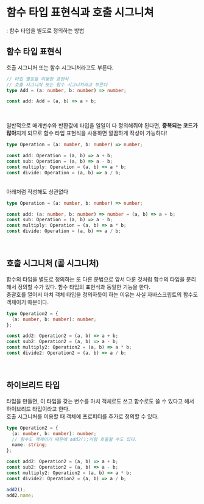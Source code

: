 # 함수 타입 표현식과 호출 시그니쳐

: 함수 타입을 별도로 정의하는 방법

## 함수 타입 표현식

호출 시그니처 또는 함수 시그니처라고도 부른다.

```ts
// 타입 별칭을 이용한 표현식
// 호출 시그니처 또는 함수 시그니처라고 부른다
type Add = (a: number, b: number) => number;

const add: Add = (a, b) => a + b;
```

<br>

일반적으로 매개변수와 반환값에 타입을 일일이 다 정의해줘야 된다면, **중복되는 코드가 많아**지게 되므로 함수 타입 표현식을 사용하면 깔끔하게 작성이 가능하다!

```ts
type Operation = (a: number, b: number) => number;

const add: Operation = (a, b) => a + b;
const sub: Operation = (a, b) => a - b;
const multiply: Operation = (a, b) => a * b;
const divide: Operation = (a, b) => a / b;
```

<br>
아래처럼 작성해도 상관없다

```ts
type Operation = (a: number, b: number) => number;

const add: (a: number, b: number) => number = (a, b) => a + b;
const sub: Operation = (a, b) => a - b;
const multiply: Operation = (a, b) => a * b;
const divide: Operation = (a, b) => a / b;
```

<br>

## 호출 시그니처 (콜 시그니처)

함수의 타입을 별도로 정의하는 또 다른 문법으로 앞서 다룬 것처럼 함수의 타입을 분리해서 정의할 수가 있다. 함수 타입의 표현식과 동일한 기능을 한다.  
중괄호를 열어서 마치 객체 타입을 정의하듯이 하는 이유는 사실 자바스크립트의 함수도 객체이기 때문이다.

```ts
type Operation2 = {
  (a: number, b: number): number;
};

const add2: Operation2 = (a, b) => a + b;
const sub2: Operation2 = (a, b) => a - b;
const multiply2: Operation2 = (a, b) => a * b;
const divide2: Operation2 = (a, b) => a / b;
```

<br>

## 하이브리드 타입

타입을 만들면, 이 타입을 갖는 변수를 마치 객체로도 쓰고 함수로도 쓸 수 있다고 해서 하이브리드 타입이라고 한다.  
호출 시그니처를 이용할 때 객체에 프로퍼티를 추가로 정의할 수 있다.

```ts
type Operation2 = {
  (a: number, b: number): number;
  // 함수도 객체이기 때문에 add2();처럼 호출될 수도 있다.
  name: string;
};

const add2: Operation2 = (a, b) => a + b;
const sub2: Operation2 = (a, b) => a - b;
const multiply2: Operation2 = (a, b) => a * b;
const divide2: Operation2 = (a, b) => a / b;

add2();
add2.name;
```

<br>

```ts

```

<br>

```ts

```

<br>

```ts

```

<br>
